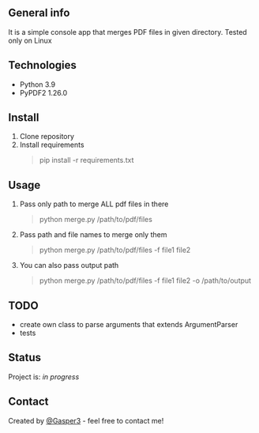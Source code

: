 ## General info
It is a simple console app that merges PDF files in given directory.
Tested only on Linux

## Technologies
* Python 3.9
* PyPDF2 1.26.0

## Install
1. Clone repository
2. Install requirements
   > pip install -r requirements.txt

## Usage
1. Pass only path to merge ALL pdf files in there
   > python merge.py /path/to/pdf/files
2. Pass path and file names to merge only them
   > python merge.py /path/to/pdf/files -f file1 file2
3. You can also pass output path
   > python merge.py /path/to/pdf/files -f file1 file2 -o /path/to/output
## TODO
* create own class to parse arguments that extends ArgumentParser
* tests

## Status
Project is: _in progress_

## Contact
Created by [@Gasper3](https://github.com/Gasper3) - feel free to contact me!
